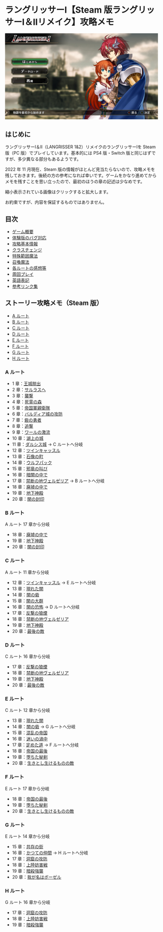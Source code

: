 # ラングリッサーⅠ【Steam 版ラングリッサーⅠ＆Ⅱリメイク】攻略メモ

![タイトル画面](images/Top/Title.jpg)

## はじめに

ラングリッサーⅠ＆Ⅱ（LANGRISSER 1&2）リメイクのラングリッサーⅠを Steam 版（PC 版）でプレイしています。基本的には PS4 版・Switch 版と同じはずですが、多少異なる部分もあるようです。

2022 年 11 月現在、Steam 版の情報がほとんど見当たらないので、攻略メモを残しておきます。後続の方の参考になれば幸いです。ゲームをかなり進めてからメモを残すことを思い立ったので、最初のほうの章の記述は少なめです。

縮小表示されている画像はクリックすると拡大します。

お約束ですが、内容を保証するものではありません。

## 目次

- [ゲーム概要](docs/Overview.md)
- [体験版のバグ対応](docs/Trial.md)
- [攻略基本情報](docs/Basics.md)
- [クラスチェンジ](docs/ClassChanges.md)
- [特殊範囲魔法](docs/SpecialMagics.md)
- [召喚魔法](docs/SummonMagics.md)
- [各ルートの感想等](docs/Impressions.md)
- [周回プレイ](docs/Lap.md)
- [英語表記](docs/English.md)
- [参考リンク集](docs/Links.md)

## ストーリー攻略メモ（Steam 版）

- [A ルート](#a-ルート)
- [B ルート](#b-ルート)
- [C ルート](#c-ルート)
- [D ルート](#d-ルート)
- [E ルート](#e-ルート)
- [F ルート](#f-ルート)
- [G ルート](#g-ルート)
- [H ルート](#h-ルート)

### A ルート

- 1 章：[王城脱出](docs/Chapter1A.md)
- 2 章：[サルラスへ](docs/Chapter2A.md)
- 3 章：[襲撃](docs/Chapter3A.md)
- 4 章：[死霊の森](docs/Chapter4A.md)
- 5 章：[帝国軍親衛隊](docs/Chapter5A.md)
- 6 章：[バルディア城の攻防](docs/Chapter6A.md)
- 7 章：[砦の勇者](docs/Chapter7A.md)
- 8 章：[追撃](docs/Chapter8A.md)
- 9 章：[ワールの激流](docs/Chapter9A.md)
- 10 章：[湖上の城](docs/Chapter10A.md)
- 11 章：[ダルシス城](docs/Chapter11A.md) → C ルートへ分岐
- 12 章：[ツインキャッスル](docs/Chapter12A.md)
- 13 章：[石像の町](docs/Chapter13A.md)
- 14 章：[ウルフパック](docs/Chapter14A.md)
- 15 章：[邪竜の叫び](docs/Chapter15A.md)
- 16 章：[暗闇の中で](docs/Chapter16A.md)
- 17 章：[禁断の地ヴェルゼリア](docs/Chapter17A.md) → B ルートへ分岐
- 18 章：[廃墟の中で](docs/Chapter18A.md)
- 19 章：[地下神殿](docs/Chapter19A.md)
- 20 章：[闇の封印](docs/Chapter20A.md)

### B ルート

A ルート 17 章から分岐
- 18 章：[廃墟の中で](docs/Chapter18B.md)
- 19 章：[地下神殿](docs/Chapter19B.md)
- 20 章：[闇の封印](docs/Chapter20B.md)

### C ルート

A ルート 11 章から分岐
- 12 章：[ツインキャッスル](docs/Chapter12C.md) → E ルートへ分岐
- 13 章：[現れた闇](docs/Chapter13C.md)
- 14 章：[闇の砦](docs/Chapter14C.md)
- 15 章：[闇の大群](docs/Chapter15C.md)
- 16 章：[闇の恐怖](docs/Chapter16C.md) → D ルートへ分岐
- 17 章：[反撃の狼煙](docs/Chapter17C.md)
- 18 章：[禁断の地ヴェルゼリア](docs/Chapter18C.md)
- 19 章：[地下神殿](docs/Chapter19C.md)
- 20 章：[最後の敵](docs/Chapter20C.md)

### D ルート

C ルート 16 章から分岐
- 17 章：[反撃の狼煙](docs/Chapter17D.md)
- 18 章：[禁断の地ヴェルゼリア](docs/Chapter18D.md)
- 19 章：[地下神殿](docs/Chapter19D.md)
- 20 章：[最後の敵](docs/Chapter20D.md)

### E ルート

C ルート 12 章から分岐
- 13 章：[現れた闇](docs/Chapter13E.md)
- 14 章：[闇の砦](docs/Chapter14E.md) → G ルートへ分岐
- 15 章：[混乱の帝国](docs/Chapter15E.md)
- 16 章：[迷いの渦中](docs/Chapter16E.md)
- 17 章：[定めた道](docs/Chapter17E.md) → F ルートへ分岐
- 18 章：[帝国の最後](docs/Chapter18E.md)
- 19 章：[堕ちた秘剣](docs/Chapter19E.md)
- 20 章：[生きとし生けるものの敵](docs/Chapter20E.md)

### F ルート

E ルート 17 章から分岐
- 18 章：[帝国の最後](docs/Chapter18F.md)
- 19 章：[堕ちた秘剣](docs/Chapter19F.md)
- 20 章：[生きとし生けるものの敵](docs/Chapter20F.md)

### G ルート

E ルート 14 章から分岐
- 15 章：[共存の街](docs/Chapter15G.md)
- 16 章：[かつての仲間](docs/Chapter16G.md) → H ルートへ分岐
- 17 章：[洞窟の攻防](docs/Chapter17G.md)
- 18 章：[上陸妨害戦](docs/Chapter18G.md)
- 19 章：[暗殺強襲](docs/Chapter19G.md)
- 20 章：[我が名はボーゼル](docs/Chapter20G.md)

### H ルート

G ルート 16 章から分岐
- 17 章：[洞窟の攻防](docs/Chapter17H.md)
- 18 章：[上陸妨害戦](docs/Chapter18H.md)
- 19 章：[暗殺強襲](docs/Chapter19H.md)
